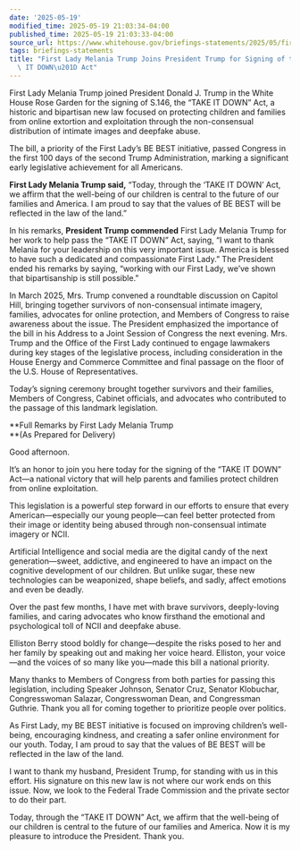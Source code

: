 ```yaml
---
date: '2025-05-19'
modified_time: 2025-05-19 21:03:34-04:00
published_time: 2025-05-19 21:03:33-04:00
source_url: https://www.whitehouse.gov/briefings-statements/2025/05/first-lady-melania-trump-joins-president-trump-for-signing-of-the-take-it-down-act/
tags: briefings-statements
title: "First Lady Melania Trump Joins President Trump for Signing of the \u201CTAKE\
  \ IT DOWN\u201D Act"
---
```

 
First Lady Melania Trump joined President Donald J. Trump in the White
House Rose Garden for the signing of S.146, the “TAKE IT DOWN” Act, a
historic and bipartisan new law focused on protecting children and
families from online extortion and exploitation through the
non-consensual distribution of intimate images and deepfake abuse.

The bill, a priority of the First Lady’s BE BEST initiative, passed
Congress in the first 100 days of the second Trump Administration,
marking a significant early legislative achievement for all Americans.

**First Lady Melania Trump said,** “Today, through the ‘TAKE IT DOWN’
Act, we affirm that the well-being of our children is central to the
future of our families and America. I am proud to say that the values of
BE BEST will be reflected in the law of the land.”

In his remarks, **President Trump commended** First Lady Melania Trump
for her work to help pass the “TAKE IT DOWN” Act, saying, “I want to
thank Melania for your leadership on this very important issue. America
is blessed to have such a dedicated and compassionate First Lady.” The
President ended his remarks by saying, “working with our First Lady,
we’ve shown that bipartisanship is still possible.”

In March 2025, Mrs. Trump convened a roundtable discussion on Capitol
Hill, bringing together survivors of non-consensual intimate imagery,
families, advocates for online protection, and Members of Congress to
raise awareness about the issue. The President emphasized the importance
of the bill in his Address to a Joint Session of Congress the next
evening. Mrs. Trump and the Office of the First Lady continued to engage
lawmakers during key stages of the legislative process, including
consideration in the House Energy and Commerce Committee and final
passage on the floor of the U.S. House of Representatives.

Today’s signing ceremony brought together survivors and their families,
Members of Congress, Cabinet officials, and advocates who contributed to
the passage of this landmark legislation.

**Full Remarks by First Lady Melania Trump  
**(As Prepared for Delivery)

Good afternoon.

It’s an honor to join you here today for the signing of the “TAKE IT
DOWN” Act—a national victory that will help parents and families protect
children from online exploitation.

This legislation is a powerful step forward in our efforts to ensure
that every American—especially our young people—can feel better
protected from their image or identity being abused through
non-consensual intimate imagery or NCII.

Artificial Intelligence and social media are the digital candy of the
next generation—sweet, addictive, and engineered to have an impact on
the cognitive development of our children. But unlike sugar, these new
technologies can be weaponized, shape beliefs, and sadly, affect
emotions and even be deadly.

Over the past few months, I have met with brave survivors, deeply-loving
families, and caring advocates who know firsthand the emotional and
psychological toll of NCII and deepfake abuse.

Elliston Berry stood boldly for change—despite the risks posed to her
and her family by speaking out and making her voice heard. Elliston,
your voice—and the voices of so many like you—made this bill a national
priority.

Many thanks to Members of Congress from both parties for passing this
legislation, including Speaker Johnson, Senator Cruz, Senator Klobuchar,
Congresswoman Salazar, Congresswoman Dean, and Congressman Guthrie.
Thank you all for coming together to prioritize people over politics.

As First Lady, my BE BEST initiative is focused on improving children’s
well-being, encouraging kindness, and creating a safer online
environment for our youth. Today, I am proud to say that the values of
BE BEST will be reflected in the law of the land.

I want to thank my husband, President Trump, for standing with us in
this effort. His signature on this new law is not where our work ends on
this issue. Now, we look to the Federal Trade Commission and the private
sector to do their part.

Today, through the “TAKE IT DOWN” Act, we affirm that the well-being of
our children is central to the future of our families and America. Now
it is my pleasure to introduce the President. Thank you.
